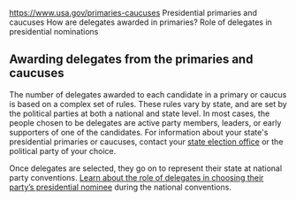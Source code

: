

https://www.usa.gov/primaries-caucuses
Presidential primaries and caucuses
How are delegates awarded in primaries?
Role of delegates in presidential nominations

**Awarding delegates from the primaries and caucuses**
------------------------------------------------------

The number of delegates awarded to each candidate in a primary or caucus is based on a complex set of rules. These rules vary by state, and are set by the political parties at both a national and state level. In most cases, the people chosen to be delegates are active party members, leaders, or early supporters of one of the candidates. For information about your state's presidential primaries or caucuses, contact your
[state election office](https://www.usa.gov/state-election-office)
or the political party of your choice.

Once delegates are selected, they go on to represent their state at national party conventions.
[Learn about the role of delegates in choosing their party’s presidential nominee](https://www.usa.gov/national-conventions)
during the national conventions.
